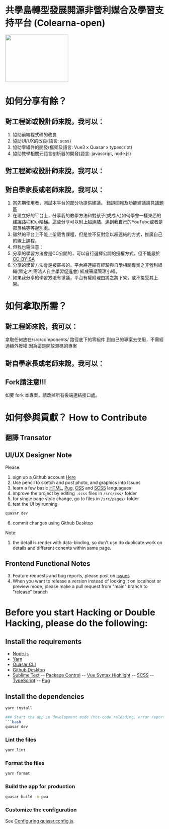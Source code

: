 # 共學島轉型發展開源非營利媒合及學習支持平台 (Colearna-open)
<img src="https://github.com/bestian/colearna-open/assets/109048/7cf3cb7e-d9e9-4efd-9ec5-f193ea9e9878=100x)" width="200" height="150" />


# 如何分享有餘？

## 對工程師或設計師來說，我可以：
  1. 協助前端程式碼的改良
  2. 協助UI/UX的改良(語言: scss)
  3. 協助零組件的開發(框架及語言: Vue3 x Quasar x typescript)
  4. 協助教學相關元語言剖析器的開發(語言: javascript, node.js)


## 對工程師或設計師來說，我可以：


## 對自學家長或老師來說，我可以：

 1. 當先期使用者，測試本平台的部分功提供建議。 錯誤回報及功能建議請見[議題區](https://github.com/bestian/colearna-open/issues)
 2. 在建立好的平台上，分享我的教學方法和對孩子(或成人)如何學會一樣東西的建議路程和小階梯。這些分享可以附上超連結，連到我自己的YouTube或者是部落格等等邊別處。
 3. 雖然的平台上不能上架販售課程，但是並不反對您以超連結的方式，推廣自己的線上課程。
 4. 但我也需注意：
   1. 分享的學習方法會是CC公開的，可以自行選擇公開的授權方式，但不能嚴於[CC-BY-SA](https://creativecommons.org/licenses/by-sa/3.0/tw/)
   2. 分享的學習方法會是被審核的。平台將連結有經驗與自學相關專業之非營利組織(暫定:社團法人自主學習促進會) 組成審議管理小組。
   3. 如果我分享的學習方法有爭議，平台有權附理由將之將下架，或不接受其上架。

# 如何拿取所需？

## 對工程師來說，我可以：
 拿取任何放在/src/components/ 路徑底下的零組件
 到自己的專案去使用，不需經過額外授權
 因為這是開放源碼的專案


## 對自學家長或老師來說，我可以：

## Fork請注意!!!
如要 fork 本專案，請改掉所有後端連結接口處。



# 如何參與貢獻？ How to Contribute



## 翻譯 Transator


## UI/UX Designer Note

Please:

1. sign up a Github account [Here](https://github.com/)
2. Use pencil to sketch and post photo, and graphics into Issues
3. learn a few basic [HTML](https://www.w3schools.com/html/), [Pug](https://pugjs.org/api/getting-started.html), [CSS](https://www.w3schools.com/Css/) and [SCSS](https://sass-lang.com/documentation/syntax) languagues
4. improve the project by editing `.scss` files in `/src/css/` folder
5. for single page style change, go to files in `/src/pages/` folder
6. test the UI by running

```bash
quasar dev
```

6. commit changes using Github Desktop

Note:

1. the detail is render with data-binding, so don't use do duplicate work on details and different conents within same page.

## Frontend Functional Notes

3. Feature requests and bug reports, please post on [issues](https://github.com/bestian/colearna/issues)
4. When you want to release a version instead of looking it on localhost or preview mode, please make a pull request from "main" branch to "release" branch

# Before you start Hacking or Double Hacking, please do the following:

## Install the requirements

- [Node.js](https://nodejs.org/en/download/)
- [Yarn](https://classic.yarnpkg.com/lang/en/docs/install/#mac-stable)
- [Quasar CLI](https://quasar.dev/start/quasar-cli)
- [Github Desktop](https://desktop.github.com/)
- [Sublime Text](https://www.sublimetext.com/download)
  -- [Package Control](https://packagecontrol.io/installation)
  -- [Vue Syntax Highlight](https://packagecontrol.io/packages/Vue%20Syntax%20Highlight)
  -- [SCSS](https://packagecontrol.io/packages/SCSS)
  -- [TypeScript](https://packagecontrol.io/packages/TypeScript)
  -- [Pug](https://packagecontrol.io/packages/Pug)

## Install the dependencies
````bash
yarn install

### Start the app in development mode (hot-code reloading, error reporting, etc.)
```bash
quasar dev
````

### Lint the files
```bash
yarn lint
```

### Format the files
```bash
yarn format
```

### Build the app for production
```bash
quasar build -m pwa
```

### Customize the configuration
See [Configuring quasar.config.js](https://v2.quasar.dev/quasar-cli-webpack/quasar-config-js).

